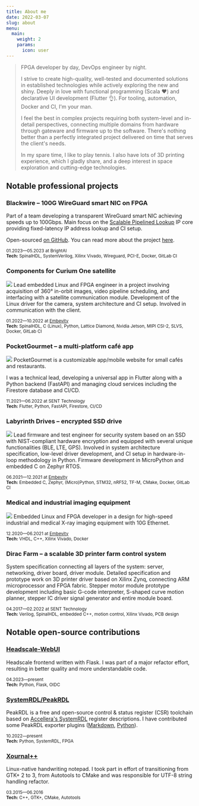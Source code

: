 ```yaml
---
title: About me
date: 2022-03-07
slug: about
menu:
  main:
    weight: 2
    params:
      icon: user
---
```


> FPGA developer by day, DevOps engineer by night.
>
> I strive to create high-quality, well-tested and documented solutions in
> established technologies while actively exploring the new and shiny. Deeply
> in love with functional programming (Scala ❤️) and declarative UI development
> (Flutter 👌). For tooling, automation, Docker and CI, I'm your man.
>
> I feel the best in complex projects requiring both system-level and in-detail
> perspectives, connecting multiple domains from hardware through gateware and
> firmware up to the software. There's nothing better than a perfectly
> integrated project delivered on time that serves the client's needs.
>
> In my spare time, I like to play tennis. I also have lots of 3D printing
> experience, which I gladly share, and a deep interest in space exploration
> and cutting-edge technologies.

## Notable professional projects

### Blackwire – 100G WireGuard smart NIC on FPGA

Part of a team developing a transparent WireGuard smart NIC achieving speeds up
to 100Gbps. Main focus on the [Scalable Pipelined Lookup][Blackwire Lookup] IP
core providing fixed-latency IP address lookup and CI setup.

Open-sourced [on GitHub][Blackwire GitHub]. You can read more about the project
[here][Blackwire LinkedIn].

<small>01.2023—05.2023 at BrightAI<br>
**Tech:** SpinalHDL, SystemVerilog, Xilinx Vivado, Wireguard, PCI-E, Docker,
GitLab CI </small>

[Blackwire Lookup]: https://github.com/brightai-nl/scalable-pipelined-lookup-fpga
[Blackwire GitHub]: https://github.com/brightai-nl/BrightAI-Blackwire
[Blackwire LinkedIn]: https://www.linkedin.com/pulse/open-sourcing-blackwire-wireguard-vpn-protocol-fpga-100-oerlemans

### Components for Curium One satellite

![](curiumone.png) Lead embedded Linux and FPGA engineer in a project involving
acquisition of 360° in-orbit images, video pipeline scheduling, and interfacing
with a satellite communication module. Development of the Linux driver for the
camera, system architecture and CI setup. Involved in communication with the
client.

<small>01.2022—10.2022 at [Embevity][Embevity]<br>
**Tech:** SpinalHDL, C (Linux), Python, Lattice Diamond, Nvidia Jetson, MIPI
CSI-2, SLVS, Docker, GitLab CI </small>

### PocketGourmet – a multi-platform café app

![](pocketgourmet.png) PocketGourmet is a customizable app/mobile website for
small cafés and restaurants.

I was a technical lead, developing a universal app in Flutter along with a
Python backend (FastAPI) and managing cloud services including the Firestore
database and CI/CD.

<small>11.2021—06.2022 at SENT Technology<br>
**Tech:** Flutter, Python, FastAPI, Firestore, CI/CD </small>

### Labyrinth Drives – encrypted SSD drive

![](labyrinthdrives.jpg) Lead firmware and test engineer for security system
based on an SSD with NIST-compliant hardware encryption and equipped with
several unique functionalities (BLE, LTE, GPS). Involved in system architecture
specification, low-level driver development, and CI setup in hardware-in-loop
methodology in Python. Firmware development in MicroPython and embedded C on
Zephyr RTOS.

<small>06.2021—12.2021 at [Embevity][Embevity]<br>
**Tech:** Embedded C, Zephyr, (Micro)Python, STM32, nRF52, TF-M, CMake, Docker,
GitLab CI </small>

### Medical and industrial imaging equipment

![](x-ray.jpg) Embedded Linux and FPGA developer in a design for high-speed
industrial and medical X-ray imaging equipment with 10G Ethernet.

<small>12.2020—06.2021 at [Embevity][Embevity]<br>
**Tech:** VHDL, C++, Xilinx Vivado, Docker </small>

### Dirac Farm – a scalable 3D printer farm control system

System specification connecting all layers of the system: server, networking,
driver board, driver module. Detailed specification and prototype work on 3D
printer driver based on Xilinx Zynq, connecting ARM microprocessor and FPGA
fabric. Stepper motor module prototype development including basic G-code
interpreter, S-shaped curve motion planner, stepper IC driver signal generator
and entire module board.

<small>04.2017—02.2022 at SENT Technology<br>
**Tech:** Verilog, SpinalHDL, embedded C++, motion control, Xilinx Vivado, PCB
design </small>

## Notable open-source contributions

### [Headscale-WebUI](https://github.com/iFargle/headscale-webui)

Headscale frontend written with Flask. I was part of a major refactor effort,
resulting in better quality and more understandable code.

<small>04.2023—present<br>
**Tech:** Python, Flask, OIDC </small>

### [SystemRDL/PeakRDL](https://peakrdl.readthedocs.io/en/latest/)

PeakRDL is a free and open-source control & status register (CSR) toolchain
based on [Accellera's
SystemRDL](https://www.accellera.org/downloads/standards/systemrdl) register
descriptions. I have contributed some PeakRDL exporter plugins
([Markdown](https://github.com/SystemRDL/PeakRDL-Markdown),
[Python](https://github.com/MarekPikula/PeakRDL-Python-simple)).

<small>10.2022—present<br>
**Tech:** Python, SystemRDL, FPGA </small>

### [Xournal++](https://xournalpp.github.io/)

Linux-native handwriting notepad. I took part in effort of transitioning from
GTK+ 2 to 3, from Autotools to CMake and was responsible for UTF-8 string
handling refactor.

<small>03.2015—06.2016<br>
**Tech:** C++, GTK+, CMake, Autotools </small>

[Embevity]: https://embevity.com/
